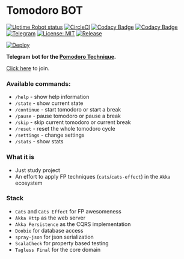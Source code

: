 # Tomodoro BOT
[![Uptime Robot status](https://img.shields.io/uptimerobot/status/m782472842-da84bea2eff2fb2b088a87ff.svg)](https://stats.uptimerobot.com/xlwJ1i8DW)
[![CircleCI](https://circleci.com/gh/chepiov/tomodoro-bot.svg?style=shield)](https://circleci.com/gh/chepiov/tomodoro-bot)
[![Codacy Badge](https://api.codacy.com/project/badge/Grade/14350b5814124e1db12cad1869c4cd95)](https://app.codacy.com/app/chepiov/tomodoro-bot?utm_source=github.com&utm_medium=referral&utm_content=chepiov/tomodoro-bot&utm_campaign=Badge_Grade_Dashboard)
[![Codacy Badge](https://api.codacy.com/project/badge/Coverage/a6c863b3a4fa4f1291a3e9d3db8df246)](https://www.codacy.com/app/chepiov/tomodoro-bot?utm_source=github.com&utm_medium=referral&utm_content=chepiov/tomodoro-bot&utm_campaign=Badge_Coverage)
[![Telegram](https://img.shields.io/badge/telegram-join-green.svg)](https://telegram.me/tomodoroBot)
[![License: MIT](https://img.shields.io/badge/License-MIT-blue.svg)](https://raw.githubusercontent.com/chepiov/tomodoro-bot/master/LICENSE)
[![Release](https://img.shields.io/github/release/chepiov/tomodoro-bot.svg)](https://github.com/chepiov/tomodoro-bot/releases)

[![Deploy](https://www.herokucdn.com/deploy/button.svg)](https://heroku.com/deploy)


**Telegram bot for the [Pomodoro Technique](https://en.wikipedia.org/wiki/Pomodoro_Technique).**

[Click here](https://telegram.me/tomodoroBot) to join. 

### Available commands:
* `/help`      - show help information
* `/state`     - show current state
* `/continue`  - start tomodoro or start a break 
* `/pause`     - pause tomodoro or pause a break
* `/skip`      - skip current tomodoro or current break
* `/reset`     - reset the whole tomodoro cycle
* `/settings`  - change settings
* `/stats`     - show stats


### What it is ###
* Just study project
* An effort to apply FP techniques (`cats`/`cats-effect`) in the `Akka` ecosystem

### Stack ###
* `Cats` and `Cats Effect` for FP awesomeness
* `Akka Http` as the web server
* `Akka Persistence` as the CQRS implementation
* `Doobie` for database access
* `spray-json` for json serialization
* `ScalaCheck` for property based testing
* `Tagless Final` for the core domain


